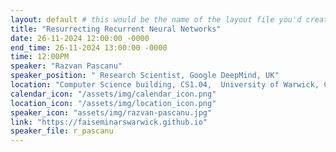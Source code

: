 ```yaml
---
layout: default # this would be the name of the layout file you'd create for events
title: "Resurrecting Recurrent Neural Networks"
date: 26-11-2024 12:00:00 -0000
end_time: 26-11-2024 13:00:00 -0000
time: 12:00PM
speaker: "Razvan Pascanu"
speaker_position: " Research Scientist, Google DeepMind, UK"
location: "Computer Science building, CS1.04,  University of Warwick, Coventry, UK"
calendar_icon: "/assets/img/calendar_icon.png"
location_icon: "/assets/img/location_icon.png"
speaker_icon: "assets/img/razvan-pascanu.jpg"
link: "https://faiseminarswarwick.github.io"
speaker_file: r_pascanu
---
```

